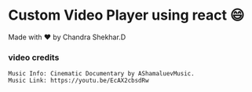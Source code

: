 # Custom Video Player using react :smile:

Made with :heart: by Chandra Shekhar.D

### video credits

```
Music Info: Cinematic Documentary by AShamaluevMusic.
Music Link: https://youtu.be/EcAX2cbsdRw
```
